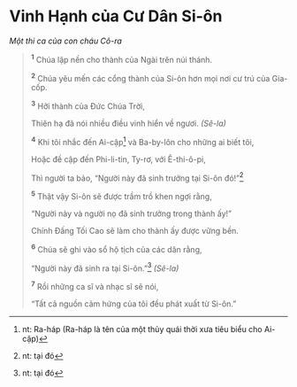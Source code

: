 # Vinh Hạnh của Cư Dân Si-ôn

_Một thi ca của con cháu Cô-ra_

> <sup><b>1</b></sup> Chúa lập nền cho thành của Ngài trên núi thánh.
>
> <sup><b>2</b></sup> Chúa yêu mến các cổng thành của Si-ôn hơn mọi nơi cư trú của Gia-cốp.
>
> <sup><b>3</b></sup> Hỡi thành của Ðức Chúa Trời,
>
> Thiên hạ đã nói nhiều điều vinh hiển về ngươi. _(Sê-la)_
>
> <sup><b>4</b></sup> Khi tôi nhắc đến Ai-cập[^1-beaf0531-89b4-4e3a-a421-8498b881a220] và Ba-by-lôn cho những ai biết tôi,
>
> Hoặc đề cập đến Phi-li-tin, Ty-rơ, với Ê-thi-ô-pi,
>
> Thì người ta bảo, “Người này đã sinh trưởng tại Si-ôn đó!”[^2-beaf0531-89b4-4e3a-a421-8498b881a220]
>
> <sup><b>5</b></sup> Thật vậy Si-ôn sẽ được trầm trồ khen ngợi rằng,
>
> “Người này và người nọ đã sinh trưởng trong thành ấy!”
>
> Chính Ðấng Tối Cao sẽ làm cho thành ấy được vững bền.
>
> <sup><b>6</b></sup> Chúa sẽ ghi vào sổ hộ tịch của các dân rằng,
>
> “Người này đã sinh ra tại Si-ôn.”[^3-beaf0531-89b4-4e3a-a421-8498b881a220] _(Sê-la)_
>
> <sup><b>7</b></sup> Rồi những ca sĩ và nhạc sĩ sẽ nói,
>
> “Tất cả nguồn cảm hứng của tôi đều phát xuất từ Si-ôn.”

[^1-beaf0531-89b4-4e3a-a421-8498b881a220]: nt: Ra-háp (Ra-háp là tên của một thủy quái thời xưa tiêu biểu cho Ai-cập)

[^2-beaf0531-89b4-4e3a-a421-8498b881a220]: nt: tại đó

[^3-beaf0531-89b4-4e3a-a421-8498b881a220]: nt: tại đó
